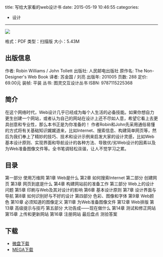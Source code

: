 title: 写给大家看的web设计书
date: 2015-05-19 10:46:55
categories:
  - 设计
---

![](http://img3.douban.com/lpic/s4347391.jpg)

格式：PDF
类型：扫描版
大小：5.43M

<!--more-->

## 出版信息 ##

作者: Robin Williams / John Tollett 
出版社: 人民邮电出版社
原作名: The Non-Designer's Web Book
译者: 苏金国 / 刘亮 
出版年: 201005
页数: 288
定价: 69.00元
装帧: 平装
丛书: 图灵交互设计丛书
ISBN: 9787115225368

## 简介 ##

在这个网络时代，Web设计几乎已经成为每个人生活的必备技能。如果你想自力更生创建一个网站，或者认为自己的网站在设计上还不尽如人意，希望它看上去更具创意和专业性，那么本书正是为你准备的！
作者Robin和John先采用通俗易懂的方式将有关基础知识娓娓道来，比如Internet、搜索信息、构建简单网页等，然后为我们奉上了精妙的技巧、技术和设计示例来启发大家的设计灵感，比如Web基本设计原则、实现界面和导航设计的各种方法、导致优/劣Web设计的因素以及为Web准备图像文件等。全书笔调轻松诙谐，让人不觉学习之累。

## 目录 ##

第一部分 使用万维网
第1章 Web是什么
第2章 如何搜索Internet
第二部分 创建网页
第3章 网页到底是什么
第4章 构建网站前的准备工作
第三部分 Web上的设计问题
第5章 印刷与Web及其对设计的影响
第6章 基本设计原则
第7章 设计界面与导航
第8章 如何识别好与不好的设计
第四部分 色彩、图像和字体
第9章 Web颜色
第10章 必须知道的图像定义
第11章 为Web准备图像文件
第12章 Web排版
第13章 高级提示与技巧
第五部分 大功告成——现在做什么
第14章 测试和修正网站
第15章 上传和更新网站
第16章 注册网站
最后盘点
测验答案

## 下载 ##

+ [微盘下载](http://vdisk.weibo.com/s/aADaW4YREXAEz)
+ [MEGA下载](https://mega.co.nz/#!uZFh3KJZ!u7KVuzap1pyJjgFaCwTeRu8dMo5zNwrdvuugBB9_m8M)